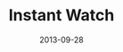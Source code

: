 ---
layout: message
category: message
series: "#culture"
title: "Instant Watch"
date: 2013-09-28
program-description: "Program - Wk2 #culture"
program: "http://www.crossroads.net/players/media/hq/09_28-29_13Program_LO.pdf"
program-title: "Instant Watch"
video-description: "Brian Tome talks about living in an #instantwatch world."
video-title: "Instant Watch"
video: "https://s3.amazonaws.com/crossroadsvideomessages/culture_02.mp4"
video-poster: "https://www.crossroads.net/uploadedfiles/culture_02_still.jpg"
audio-description: "Brian Tome talks about living in an #instantwatch world."
audio: "http://www.crossroads.net/players/media/hq/culture_02.mp3"
audio-title: "Instant Watch"
audio-duration: "31:58"
---